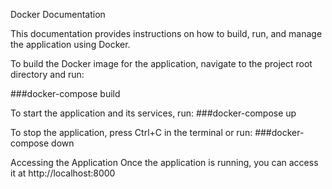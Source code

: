 Docker Documentation

This documentation provides instructions on how to build, run, and manage the application using Docker.

To build the Docker image for the application, navigate to the project root directory and run:

###docker-compose build

To start the application and its services, run:
###docker-compose up

To stop the application, press Ctrl+C in the terminal or run:
###docker-compose down

Accessing the Application
Once the application is running, you can access it at http://localhost:8000